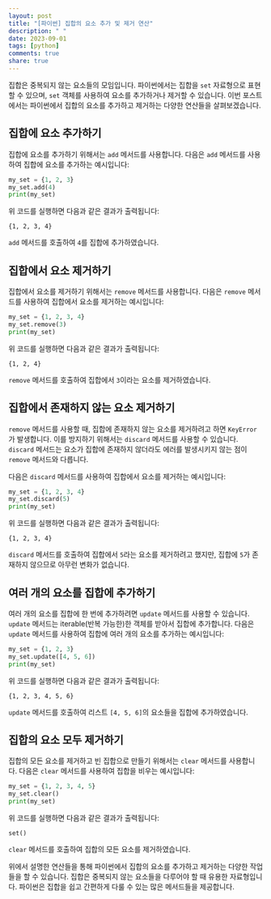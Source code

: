 ```yaml
---
layout: post
title: "[파이썬] 집합의 요소 추가 및 제거 연산"
description: " "
date: 2023-09-01
tags: [python]
comments: true
share: true
---
```


집합은 중복되지 않는 요소들의 모임입니다. 파이썬에서는 집합을 `set` 자료형으로 표현할 수 있으며, `set` 객체를 사용하여 요소를 추가하거나 제거할 수 있습니다. 이번 포스트에서는 파이썬에서 집합의 요소를 추가하고 제거하는 다양한 연산들을 살펴보겠습니다.

## 집합에 요소 추가하기

집합에 요소를 추가하기 위해서는 `add` 메서드를 사용합니다. 다음은 `add` 메서드를 사용하여 집합에 요소를 추가하는 예시입니다:

```python
my_set = {1, 2, 3}
my_set.add(4)
print(my_set)
```

위 코드를 실행하면 다음과 같은 결과가 출력됩니다:

```
{1, 2, 3, 4}
```

`add` 메서드를 호출하여 `4`를 집합에 추가하였습니다.

## 집합에서 요소 제거하기

집합에서 요소를 제거하기 위해서는 `remove` 메서드를 사용합니다. 다음은 `remove` 메서드를 사용하여 집합에서 요소를 제거하는 예시입니다:

```python
my_set = {1, 2, 3, 4}
my_set.remove(3)
print(my_set)
```

위 코드를 실행하면 다음과 같은 결과가 출력됩니다:

```
{1, 2, 4}
```

`remove` 메서드를 호출하여 집합에서 `3`이라는 요소를 제거하였습니다.

## 집합에서 존재하지 않는 요소 제거하기

`remove` 메서드를 사용할 때, 집합에 존재하지 않는 요소를 제거하려고 하면 `KeyError`가 발생합니다. 이를 방지하기 위해서는 `discard` 메서드를 사용할 수 있습니다. `discard` 메서드는 요소가 집합에 존재하지 않더라도 에러를 발생시키지 않는 점이 `remove` 메서드와 다릅니다. 

다음은 `discard` 메서드를 사용하여 집합에서 요소를 제거하는 예시입니다:

```python
my_set = {1, 2, 3, 4}
my_set.discard(5)
print(my_set)
```

위 코드를 실행하면 다음과 같은 결과가 출력됩니다:

```
{1, 2, 3, 4}
```

`discard` 메서드를 호출하여 집합에서 `5`라는 요소를 제거하려고 했지만, 집합에 `5`가 존재하지 않으므로 아무런 변화가 없습니다.

## 여러 개의 요소를 집합에 추가하기

여러 개의 요소를 집합에 한 번에 추가하려면 `update` 메서드를 사용할 수 있습니다. `update` 메서드는 iterable(반복 가능한)한 객체를 받아서 집합에 추가합니다. 다음은 `update` 메서드를 사용하여 집합에 여러 개의 요소를 추가하는 예시입니다:

```python
my_set = {1, 2, 3}
my_set.update([4, 5, 6])
print(my_set)
```

위 코드를 실행하면 다음과 같은 결과가 출력됩니다:

```
{1, 2, 3, 4, 5, 6}
```

`update` 메서드를 호출하여 리스트 `[4, 5, 6]`의 요소들을 집합에 추가하였습니다.

## 집합의 요소 모두 제거하기

집합의 모든 요소를 제거하고 빈 집합으로 만들기 위해서는 `clear` 메서드를 사용합니다. 다음은 `clear` 메서드를 사용하여 집합을 비우는 예시입니다:

```python
my_set = {1, 2, 3, 4, 5}
my_set.clear()
print(my_set)
```

위 코드를 실행하면 다음과 같은 결과가 출력됩니다:

```
set()
```

`clear` 메서드를 호출하여 집합의 모든 요소를 제거하였습니다.

위에서 설명한 연산들을 통해 파이썬에서 집합의 요소를 추가하고 제거하는 다양한 작업들을 할 수 있습니다. 집합은 중복되지 않는 요소들을 다루어야 할 때 유용한 자료형입니다. 파이썬은 집합을 쉽고 간편하게 다룰 수 있는 많은 메서드들을 제공합니다.